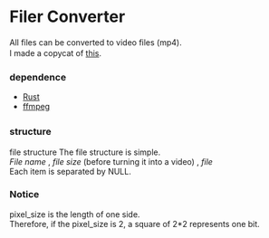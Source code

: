 # Filer Converter　　
All files can be converted to video files (mp4).  
I made a copycat of [this](https://github.com/DvorakDwarf/Infinite-Storage-Glitch).　　

### dependence  
- [Rust](https://www.rust-lang.org/tools/install) 
- [ffmpeg](https://ffmpeg.org/)

### structure　　
file structure
The file structure is simple.  
*File name* , *file size* (before turning it into a video) , *file*  
Each item is separated by NULL.  


### Notice
pixel_size is the length of one side.  
Therefore, if the pixel_size is 2, a square of 2*2 represents one bit.
